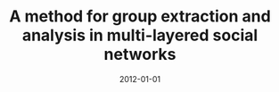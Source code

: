 ---
# Documentation: https://wowchemy.com/docs/managing-content/

title: A method for group extraction and analysis in multi-layered social networks
subtitle: ''
summary: ''
authors:
- brodka
tags: []
categories: []
date: '2012-01-01'
lastmod: 2022-10-07T05:44:09Z
featured: false
draft: false

# Featured image
# To use, add an image named `featured.jpg/png` to your page's folder.
# Focal points: Smart, Center, TopLeft, Top, TopRight, Left, Right, BottomLeft, Bottom, BottomRight.
image:
  caption: ''
  focal_point: ''
  preview_only: false

# Projects (optional).
#   Associate this post with one or more of your projects.
#   Simply enter your project's folder or file name without extension.
#   E.g. `projects = ["internal-project"]` references `content/project/deep-learning/index.md`.
#   Otherwise, set `projects = []`.
projects: []
publishDate: '2022-10-07T05:44:08.147267Z'
publication_types:
- '7'
abstract: ''
publication: ''
---